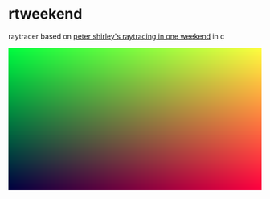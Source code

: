 # rtweekend

raytracer based on [peter shirley's raytracing in one weekend](https://raytracing.github.io/) in c

![latest render](./image.png)
